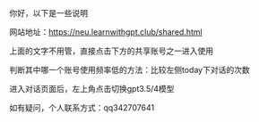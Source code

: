 你好，以下是一些说明

网站地址：https://neu.learnwithgpt.club/shared.html

上面的文字不用管，直接点击下方的共享账号之一进入使用

判断其中哪一个账号使用频率低的方法：比较左侧today下对话的次数

进入对话页面后，左上角点击切换gpt3.5/4模型

如有疑问，个人联系方式：qq342707641

